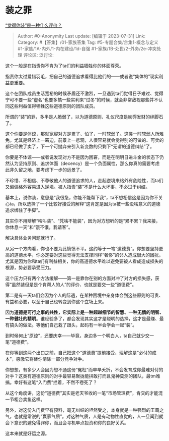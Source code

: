 # 装之罪
[“觉得你装”是一种什么评价？](https://www.zhihu.com/question/614793861/answer/3142724103)

> Author: #0-Anonymity
> Last update: [编辑于 2023-07-31]
> Link:
> Category: #【答集】/01-家族答集
> Tag: #5-专题合集/合集1-概念与定义 #1-家族/1A-内外/1-内在建设/1d-自强 #1-家族/1B-处世/2-外务/2e-冲突处理
> 评论区:
> 泛讨论:

这个一般是在指责你不肯为了ta们的利益牺牲你的体面尊荣。

指责你太过爱惜羽毛，把自己的道德追求看得比他们的——或者说“集体的”现实利益更重要。

这个在团队成员生活宽裕的时候矛盾还不激烈，一旦遇到ta们觉得日子难过、觉得宁可不要一些“虚名”也要多搞一些实利来“过冬”的时候，就会非常敌视那些并不认同这些利益值得牺牲这些道德原则的团队成员。

所谓的“装”的罪，多半是人脆弱了，以为道德原则、礼仪尺度是妨碍发财的绊脚石了。

这个你要是体谅，那就宽容对方是累了、怕了，一时软弱了。这类一时软弱人所难免。尤其是经济上一窘迫，前景上一悲观，人很容易就会觉得别的可做的、可卖的都已经做了卖了，下一个可抛弃来引入新变数的只剩下“无谓的道德纠结”了。

你要是不体谅——或者说发现对方不是因为困窘，而是在明明日进斗金的状态下仍然认为坚持原则、追求体面（decency）是一个负面属性，那么你真的需要考虑此非久留之地，要考虑下一步的远景了。

不珍惜、不相信、不尊敬他人的道德追求的人，走起逆境来格外有危险性，而ta们又偏偏格外容易进入逆境。被人指责“装”不是什么大坏事，不必过于纠结。

基本上，说你装，意思是“我很急，你能不能帮下我”，ta不想相信这是因为你不关心ta，所以选择了一个比较好接受的解释“这肯定是因为ta被一些没啥意义的道德追求绑住了手脚”。

其实你不用辩解“啥叫装”、“凭啥不能装”，因为对方想听的是“累不累？我来接，你休息一天”和“饿不饿，我请客”。

解决具体业务问题就行了。

从另一个方向看，你也不要为此愤愤不平。这约等于一笔“道德费”。你想要坚持更高的道德水平，你必定要对这些觉得无法支撑同样“奢侈”的邻人造成很大的困扰，尤其是因为你和ta们有利益相关，你的高道德水平难以避免要被人看成造成损失的根源，势必要承受压力。

这个压力只有两个方法缓解——第一是靠你在别的方面对冲了对方的损失感，获得“虽然装但是是个肯帮人的人”的评价、也就是要交一些“道德费”。

第二是有一天ta们会因为个人的际遇，在某种困境中亲身体会到这些原则的可贵、有益和必要，以至于自己也转变到你这个立场上来。

因为**道德是可行之事的共性，它实际上是一种超越细节的智慧、一种无情的明智、一种健壮的精明**。谁经验多了，都会发现其实这才是聪明的选择，这才是最赚、最有搞头的做法。等他们自己栽了跟头，起码有一半会学会一起“装”。

到时候何止“原谅”，还要庆幸——毕竟，身边多一个明白人，ta自己就少交一笔“道德费”。

在你等到这两个出口之前，自己把这个“道德费”提前接受，理解这是“必付的成本”，感激它将替你清除一部分竞争对手。

你想想，有多少人会因为想不通这份“冤枉”而早早夭折，不会发育成你最难对付的对手？这类有道德原则的对手最容易聚拢能拼敢打而且鬼神莫测的团队，最tm难搞。幸好有这笔“入门费”拦着，不然不卷死了？

从这个角度讲，这份“道德费”其实是老天爷收的一笔“市场管理费”，肯交的才能混一节柜台卖鱼这样。

另外，对这份入门费早有预料，毫无纠结的坦然受之，本身就是一种强烈的王霸之气，也就是常说的“赢家气质”。对这种气质，人是有动物性直觉的，人一旦闻到就会下意识的避免得罪你，而且会寻机早点投资和你的良好关系。

这本来就是好运之源。
